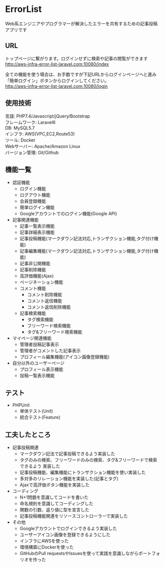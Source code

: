 # ErrorList
Web系エンジニアやプログラマーが解決したエラーを共有するための記事投稿アプリです  

## URL  
トップページに繋がります。ログインせずに検索や記事の閲覧ができます    
http://aws-infra-error-list-laravel.com:10080/index  

全ての機能を使う場合は、お手数ですが下記URLからログインページへと進み「簡単ログイン」ボタンからログインしてください。  
http://aws-infra-error-list-laravel.com:10080/login

## 使用技術
言語: PHP7.4/Javascript/jQuery/Bootstrap    
フレームワーク: Laravel6  
DB: MySQL5.7  
インフラ: AWS(VPC,EC2,Route53)  
ツール: Docker  
Webサーバー: Apache/Amazon Linux  
バージョン管理: Git/Github  
  
## 機能一覧
- 認証機能  
    - ログイン機能  
    - ログアウト機能  
    - 会員登録機能  
    - 簡単ログイン機能  
    - Googleアカウントでのログイン機能(Google API)  
- 記事関連機能  
    - 記事一覧表示機能   
    - 記事詳細表示機能  
    - 記事投稿機能(マークダウン記法対応,トランザクション機能,タグ付け機能)  
    - 記事編集機能(マークダウン記法対応,トランザクション機能,タグ付け機能)  
    - 記事非公開機能
    - 記事削除機能  
    - 高評価機能(Ajax)  
    - ページネーション機能  
    - コメント機能  
        - コメント削除機能  
        - コメント返信機能  
        - コメント返信削除機能  
    - 記事検索機能  
        - タグ検索機能  
        - フリーワード検索機能  
        - タグ&フリーワード検索機能  
- マイページ関連機能  
    - 管理者投稿記事表示  
    - 管理者がコメントした記事表示  
    - プロフィール編集機能(アイコン画像登録機能)  
- 自分以外のユーザーページ  
    - プロフィール表示機能  
    - 投稿一覧表示機能  

## テスト  
- PHPUnit  
    - 単体テスト(Unit)  
    - 統合テスト(Feature)  

## 工夫したところ  
- 記事投稿関連    
    - マークダウン記法で記事投稿できるよう実装した  
    - タグのみの検索、フリーワードのみの検索、タグ&フリーワードで検索できるよう 実装した  
    - 記事投稿機能、編集機能にトランザクション機能を使い実装した  
    - 多対多のリレーション機能を実装した(記事とタグ)  
    - Ajaxで高評価ボタン機能を実装した  
- コーディング    
    - N+1問題を意識してコードを書いた 
    - 命名規則を意識してコーディングした  
    - 関数の引数、返り値に型を宣言した  
    - 記事投稿機能関連をリソースコントローラーで実装した  
- その他    
    - Googleアカウントでログインできるよう実装した    
    - ユーザーアイコン画像を登録できるようにした  
    - インフラにAWSを使った
    - 環境構築にDockerを使った  
    - GitHubのPull requestsやIssuesを使って実践を意識しながらポートフォリオを作った